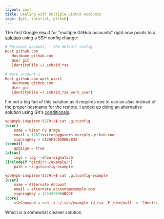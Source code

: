 ```yaml
---
layout: post
title: Dealing with multiple GitHub Accounts
tags: [git, tutorial, github]
---
```


The first Google result for "multiple GitHub accounts" right now points to a [solution](https://www.freecodecamp.org/news/manage-multiple-github-accounts-the-ssh-way-2dadc30ccaca/) using a SSH config change:

```conf
# Personal account, - the default config
Host github.com
   HostName github.com
   User git
   IdentityFile ~/.ssh/id_rsa
   
# Work account-1
Host github.com-work_user1    
   HostName github.com
   User git
   IdentityFile ~/.ssh/id_rsa_work_user1
```

I'm not a big fan of this solution as it requires one to use an alias instead of the proper hostname for the remote. I ended up doing an alternative solution using Git's [conditionals](https://blog.jiayu.co/2019/02/conditional-git-configuration/).

```conf
vpb@vpb-inspiron-5379:~$ cat .gitconfig
[user]
    name = Vitor Py Braga
    email = 12871+vitorpy@users.noreply.github.com
    signingkey = 6A2AF2C050EB3B3A
[commit]
    gpgsign = true
[alias]
    logs = log --show-signature
[includeIf "gitdir:~/example/"]
    path = ~/.gitconfig-example
```

```conf
vpb@vpb-inspiron-5379:~$ cat .gitconfig-example 
[user]
    name = Alternate Account
    email = alternate.account@example.com
    signingkey = 123457890ABCDE
[core]
    sshCommand = ssh -i ~/.ssh/example-id_rsa -F /dev/null -o 'IdentitiesOnly yes' 
```

Which is a somewhat cleaner solution.